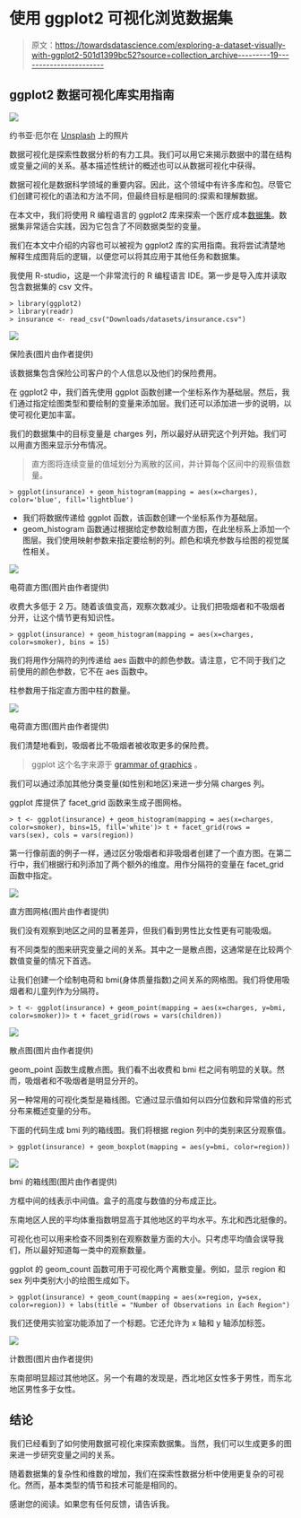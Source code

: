 # 使用 ggplot2 可视化浏览数据集

> 原文：<https://towardsdatascience.com/exploring-a-dataset-visually-with-ggplot2-501d1399bc52?source=collection_archive---------19----------------------->

## ggplot2 数据可视化库实用指南

![](img/0d127a83e544215897b334899066d9cd.png)

约书亚·厄尔在 [Unsplash](https://unsplash.com/s/photos/explore?utm_source=unsplash&utm_medium=referral&utm_content=creditCopyText) 上的照片

数据可视化是探索性数据分析的有力工具。我们可以用它来揭示数据中的潜在结构或变量之间的关系。基本描述性统计的概述也可以从数据可视化中获得。

数据可视化是数据科学领域的重要内容。因此，这个领域中有许多库和包。尽管它们创建可视化的语法和方法不同，但最终目标是相同的:探索和理解数据。

在本文中，我们将使用 R 编程语言的 ggplot2 库来探索一个医疗成本[数据集](https://www.kaggle.com/mirichoi0218/insurance)。数据集非常适合实践，因为它包含了不同数据类型的变量。

我们在本文中介绍的内容也可以被视为 ggplot2 库的实用指南。我将尝试清楚地解释生成图背后的逻辑，以便您可以将其应用于其他任务和数据集。

我使用 R-studio，这是一个非常流行的 R 编程语言 IDE。第一步是导入库并读取包含数据集的 csv 文件。

```
> library(ggplot2)
> library(readr)
> insurance <- read_csv("Downloads/datasets/insurance.csv")
```

![](img/192dc5aeae31917d1edcd9315e8a4a6a.png)

保险表(图片由作者提供)

该数据集包含保险公司客户的个人信息以及他们的保险费用。

在 ggplot2 中，我们首先使用 ggplot 函数创建一个坐标系作为基础层。然后，我们通过指定绘图类型和要绘制的变量来添加层。我们还可以添加进一步的说明，以使可视化更加丰富。

我们的数据集中的目标变量是 charges 列，所以最好从研究这个列开始。我们可以用直方图来显示分布情况。

> 直方图将连续变量的值域划分为离散的区间，并计算每个区间中的观察值数量。

```
> ggplot(insurance) + geom_histogram(mapping = aes(x=charges), color='blue', fill='lightblue')
```

*   我们将数据传递给 ggplot 函数，该函数创建一个坐标系作为基础层。
*   geom_histogram 函数通过根据给定参数绘制直方图，在此坐标系上添加一个图层。我们使用映射参数来指定要绘制的列。颜色和填充参数与绘图的视觉属性相关。

![](img/42d9e0bc9c4f7871311b3448b36a3a5b.png)

电荷直方图(图片由作者提供)

收费大多低于 2 万。随着该值变高，观察次数减少。让我们把吸烟者和不吸烟者分开，让这个情节更有知识性。

```
> ggplot(insurance) + geom_histogram(mapping = aes(x=charges, color=smoker), bins = 15)
```

我们将用作分隔符的列传递给 aes 函数中的颜色参数。请注意，它不同于我们之前使用的颜色参数，它不在 aes 函数中。

柱参数用于指定直方图中柱的数量。

![](img/5cfd1341b617d4fe20e668dd5daf59aa.png)

电荷直方图(图片由作者提供)

我们清楚地看到，吸烟者比不吸烟者被收取更多的保险费。

> ggplot 这个名字来源于 [grammar of graphics](http://vita.had.co.nz/papers/layered-grammar.pdf) 。

我们可以通过添加其他分类变量(如性别和地区)来进一步分隔 charges 列。

ggplot 库提供了 facet_grid 函数来生成子图网格。

```
> t <- ggplot(insurance) + geom_histogram(mapping = aes(x=charges, color=smoker), bins=15, fill='white')> t + facet_grid(rows = vars(sex), cols = vars(region))
```

第一行像前面的例子一样，通过区分吸烟者和非吸烟者创建了一个直方图。在第二行中，我们根据行和列添加了两个额外的维度。用作分隔符的变量在 facet_grid 函数中指定。

![](img/0ffadb6e2d2af8b9779bda5fc67d0e95.png)

直方图网格(图片由作者提供)

我们没有观察到地区之间的显著差异，但我们看到男性比女性更有可能吸烟。

有不同类型的图来研究变量之间的关系。其中之一是散点图，这通常是在比较两个数值变量的情况下首选。

让我们创建一个绘制电荷和 bmi(身体质量指数)之间关系的网格图。我们将使用吸烟者和儿童列作为分隔符。

```
> t <- ggplot(insurance) + geom_point(mapping = aes(x=charges, y=bmi, color=smoker))> t + facet_grid(rows = vars(children))
```

![](img/c82b53cebbc73abe88e53e7662ee21ee.png)

散点图(图片由作者提供)

geom_point 函数生成散点图。我们看不出收费和 bmi 栏之间有明显的关联。然而，吸烟者和不吸烟者是明显分开的。

另一种常用的可视化类型是箱线图。它通过显示值如何以四分位数和异常值的形式分布来概述变量的分布。

下面的代码生成 bmi 列的箱线图。我们将根据 region 列中的类别来区分观察值。

```
> ggplot(insurance) + geom_boxplot(mapping = aes(y=bmi, color=region))
```

![](img/0551920939acfcb11c47ccf2079ed061.png)

bmi 的箱线图(图片由作者提供)

方框中间的线表示中间值。盒子的高度与数值的分布成正比。

东南地区人民的平均体重指数明显高于其他地区的平均水平。东北和西北挺像的。

可视化也可以用来检查不同类别在观察数量方面的大小。只考虑平均值会误导我们，所以最好知道每一类中的观察数量。

ggplot 的 geom_count 函数可用于可视化两个离散变量。例如，显示 region 和 sex 列中类别大小的绘图生成如下。

```
> ggplot(insurance) + geom_count(mapping = aes(x=region, y=sex, color=region)) + labs(title = "Number of Observations in Each Region")
```

我们还使用实验室功能添加了一个标题。它还允许为 x 轴和 y 轴添加标签。

![](img/d2c138e2968121f1bd00ca31066dfa74.png)

计数图(图片由作者提供)

东南部明显超过其他地区。另一个有趣的发现是，西北地区女性多于男性，而东北地区男性多于女性。

## 结论

我们已经看到了如何使用数据可视化来探索数据集。当然，我们可以生成更多的图来进一步研究变量之间的关系。

随着数据集的复杂性和维数的增加，我们在探索性数据分析中使用更复杂的可视化。然而，基本类型的情节和技术可能是相同的。

感谢您的阅读。如果您有任何反馈，请告诉我。